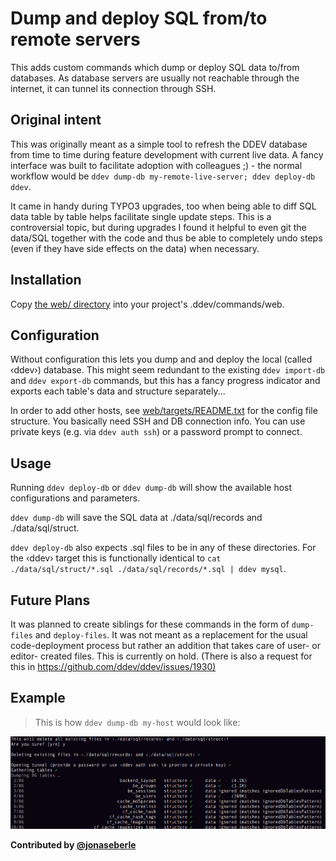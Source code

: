 # Dump and deploy SQL from/to remote servers

This adds custom commands which dump or deploy SQL data to/from databases. As database servers are usually not reachable through the internet, it can tunnel its connection through SSH.

## Original intent

This was originally meant as a simple tool to refresh the DDEV database from time to time during feature development with current live data. A fancy interface was built to facilitate adoption with colleagues ;) - the normal workflow would be `ddev dump-db my-remote-live-server; ddev deploy-db ddev`.

It came in handy during TYPO3 upgrades, too when being able to diff SQL data table by table helps facilitate single update steps. This is a controversial topic, but during upgrades I found it helpful to even git the data/SQL together with the code and thus be able to completely undo steps (even if they have side effects on the data) when necessary.

## Installation

Copy [the web/ directory](web/) into your project's .ddev/commands/web.

## Configuration

Without configuration this lets you dump and and deploy the local (called ‹ddev›) database. This might seem redundant to the existing `ddev import-db` and `ddev export-db` commands, but this has a fancy progress indicator and exports each table's data and structure separately...

In order to add other hosts, see [web/targets/README.txt](web/targets/README.txt) for the config file structure. You basically need SSH and DB connection info. You can use private keys (e.g. via `ddev auth ssh`) or a password prompt to connect.

## Usage

Running `ddev deploy-db` or `ddev dump-db` will show the available host configurations and parameters.

`ddev dump-db` will save the SQL data at ./data/sql/records and ./data/sql/struct.

`ddev deploy-db` also expects .sql files to be in any of these directories. For the ‹ddev› target this is functionally identical to `cat ./data/sql/struct/*.sql ./data/sql/records/*.sql | ddev mysql`.

## Future Plans

It was planned to create siblings for these commands in the form of `dump-files` and `deploy-files`. It was not meant as a replacement for the usual code-deployment process but rather an addition that takes care of user- or editor- created files. This is currently on hold. (There is also a request for this in <https://github.com/ddev/ddev/issues/1930)>

## Example

> This is how `ddev dump-db my-host` would look like:

![dump-db](dump-db-example.png)

**Contributed by [@jonaseberle](https://github.com/jonaseberle)**
